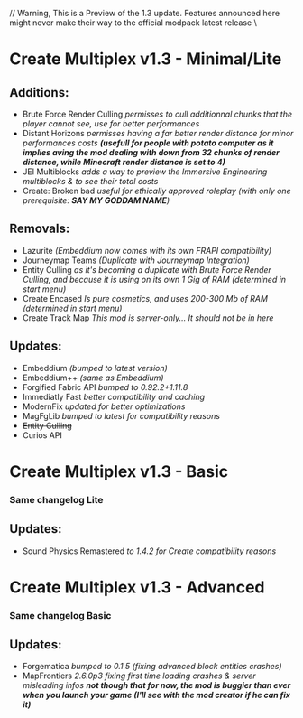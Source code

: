 // Warning, This is a Preview of the 1.3 update. Features announced here might never make their way to the official modpack latest release \\

# Create Multiplex v1.3 - Minimal/Lite
## Additions:
- Brute Force Render Culling *permisses to cull additionnal chunks that the player cannot see, use for better performances*
- Distant Horizons *permisses having a far better render distance for minor performances costs* ***(usefull for people with potato computer as it implies aving the mod dealing with down from 32 chunks of render distance, while Minecraft render distance is set to 4)***
- JEI Multiblocks *adds a way to preview the Immersive Engineering multiblocks & to see their total costs*
- Create: Broken bad *useful for ethically approved roleplay (with only one prerequisite: **SAY MY GODDAM NAME**)*
## Removals:
- Lazurite *(Embeddium now comes with its own FRAPI compatibility)*
- Journeymap Teams *(Duplicate with Journeymap Integration)*
- Entity Culling *as it's becoming a duplicate with Brute Force Render Culling, and because it is using on its own 1 Gig of RAM (determined in start menu)*
- Create Encased *Is pure cosmetics, and uses 200-300 Mb of RAM (determined in start menu)*
- Create Track Map *This mod is server-only... It should not be in here*
## Updates:
- Embeddium *(bumped to latest version)*
- Embeddium++ *(same as Embeddium)*
- Forgified Fabric API *bumped to 0.92.2+1.11.8*
- Immediatly Fast *better compatibility and caching*
- ModernFix *updated for better optimizations*
- MagFgLib *bumped to latest for compatibility reasons*
- ~~Entity Culling~~
- Curios API

# Create Multiplex v1.3 - Basic
### Same changelog **Lite**
## Updates:
- Sound Physics Remastered *to 1.4.2 for Create compatibility reasons*


# Create Multiplex v1.3 - Advanced
### Same changelog **Basic**
## Updates:
- Forgematica *bumped to 0.1.5 (fixing advanced block entities crashes)*
- MapFrontiers *2.6.0p3 fixing first time loading crashes & server misleading infos* ***not though that for now, the mod is buggier than ever when you launch your game (I'll see with the mod creator if he can fix it)***
